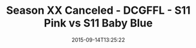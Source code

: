 ---
title: Season XX Canceled - DCGFFL - S11 Pink vs S11 Baby Blue
teams-score:
- team: _teams/s11-pink.md
  score: 42
- team: _teams/s11-baby-blue.md
  score: 6
mvp: Walter Suskind (Pink), Staci Pugh (Baby Blue)
game-ball: ''
season: 11
week: 1
date: '2015-09-14T13:25:22'
pageid: season-11-week-1-934-vs-931
---